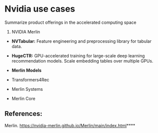 # Nvidia use cases
Summarize product offerings in the accelerated computing space

1. NVIDIA Merlin

  - **NVTabular:** Feature engineering and preprocessing library for tabular data. 
  
  - **HugeCTR:** GPU-accelerated training for large-scale deep learning recommendation models. Scale embedding tables over multiple GPUs. 
  
  - **Merlin Models**
  
  - Transformers4Rec
  
  - Merlin Systems
  
  - Merlin Core

## **References:**

Merlin. https://nvidia-merlin.github.io/Merlin/main/index.html****

